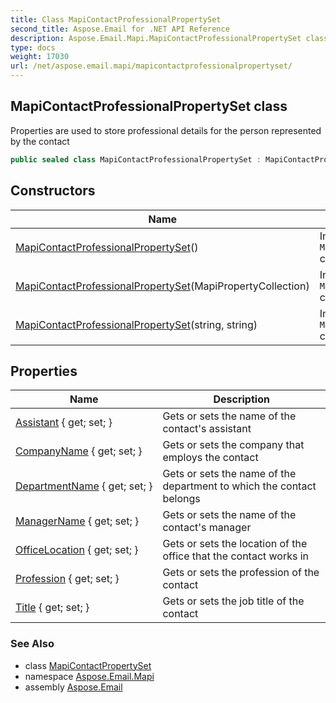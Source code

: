 ```yaml
---
title: Class MapiContactProfessionalPropertySet
second_title: Aspose.Email for .NET API Reference
description: Aspose.Email.Mapi.MapiContactProfessionalPropertySet class. Properties are used to store professional details for the person represented by the contact
type: docs
weight: 17030
url: /net/aspose.email.mapi/mapicontactprofessionalpropertyset/
---
```

## MapiContactProfessionalPropertySet class

Properties are used to store professional details for the person represented by the contact

```csharp
public sealed class MapiContactProfessionalPropertySet : MapiContactPropertySet
```

## Constructors

| Name | Description |
| --- | --- |
| [MapiContactProfessionalPropertySet](mapicontactprofessionalpropertyset/#constructor)() | Initializes a new instance of the `MapiContactProfessionalPropertySet` class. |
| [MapiContactProfessionalPropertySet](mapicontactprofessionalpropertyset/#constructor_1)(MapiPropertyCollection) | Initializes a new instance of the `MapiContactProfessionalPropertySet` class |
| [MapiContactProfessionalPropertySet](mapicontactprofessionalpropertyset/#constructor_2)(string, string) | Initializes a new instance of the `MapiContactProfessionalPropertySet` class. |

## Properties

| Name | Description |
| --- | --- |
| [Assistant](../../aspose.email.mapi/mapicontactprofessionalpropertyset/assistant/) { get; set; } | Gets or sets the name of the contact's assistant |
| [CompanyName](../../aspose.email.mapi/mapicontactprofessionalpropertyset/companyname/) { get; set; } | Gets or sets the company that employs the contact |
| [DepartmentName](../../aspose.email.mapi/mapicontactprofessionalpropertyset/departmentname/) { get; set; } | Gets or sets the name of the department to which the contact belongs |
| [ManagerName](../../aspose.email.mapi/mapicontactprofessionalpropertyset/managername/) { get; set; } | Gets or sets the name of the contact's manager |
| [OfficeLocation](../../aspose.email.mapi/mapicontactprofessionalpropertyset/officelocation/) { get; set; } | Gets or sets the location of the office that the contact works in |
| [Profession](../../aspose.email.mapi/mapicontactprofessionalpropertyset/profession/) { get; set; } | Gets or sets the profession of the contact |
| [Title](../../aspose.email.mapi/mapicontactprofessionalpropertyset/title/) { get; set; } | Gets or sets the job title of the contact |

### See Also

* class [MapiContactPropertySet](../mapicontactpropertyset/)
* namespace [Aspose.Email.Mapi](../../aspose.email.mapi/)
* assembly [Aspose.Email](../../)


